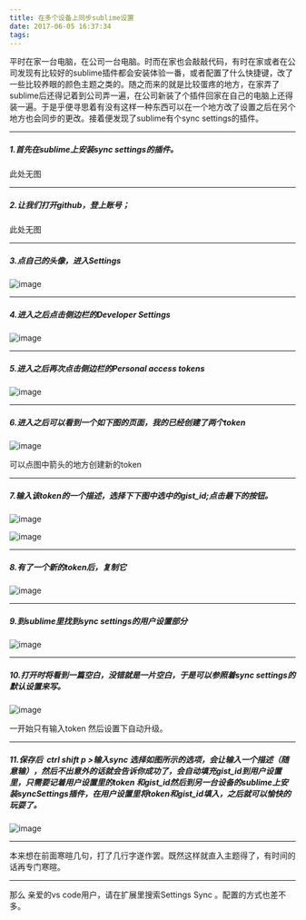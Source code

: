 ```yaml
---
title: 在多个设备上同步sublime设置
date: 2017-06-05 16:37:34
tags:
---
```

平时在家一台电脑，在公司一台电脑。时而在家也会敲敲代码，有时在家或者在公司发现有比较好的sublime插件都会安装体验一番，或者配置了什么快捷键，改了一些比较养眼的颜色主题之类的。随之而来的就是比较蛋疼的地方，在家弄了sublime后还得记着到公司弄一遍，在公司新装了个插件回家在自己的电脑上还得装一遍。于是乎便寻思着有没有这样一种东西可以在一个地方改了设置之后在另个地方也会同步的更改。接着便发现了sublime有个sync settings的插件。

* * *

##### 1.首先在sublime上安装sync settings的插件。

此处无图

* * *

##### 2.让我们打开github，登上账号；

此处无图

* * *

##### 3.点自己的头像，进入Settings

![image](http://upload-images.jianshu.io/upload_images/6191737-ac5a4bd299bcae83.png?imageMogr2/auto-orient/strip%7CimageView2/2/w/1240)

* * *

##### 4.进入之后点击侧边栏的Developer Settings

![image](http://upload-images.jianshu.io/upload_images/6191737-d7ba80d786e6d81e.png?imageMogr2/auto-orient/strip%7CimageView2/2/w/1240)

* * *

##### 5.进入之后再次点击侧边栏的Personal access tokens

![image](http://upload-images.jianshu.io/upload_images/6191737-a64d7f8313a695fd.png?imageMogr2/auto-orient/strip%7CimageView2/2/w/1240)

* * *

##### 6.进入之后可以看到一个如下图的页面，我的已经创建了两个token

![image](http://upload-images.jianshu.io/upload_images/6191737-3868c957ef3330de.png?imageMogr2/auto-orient/strip%7CimageView2/2/w/1240)

可以点图中箭头的地方创建新的token

* * *

##### 7.输入该token的一个描述，选择下下图中选中的gist_id;点击最下的按钮。

![image](http://upload-images.jianshu.io/upload_images/6191737-36f522f3dea86bbe.png?imageMogr2/auto-orient/strip%7CimageView2/2/w/1240)

![image](http://upload-images.jianshu.io/upload_images/6191737-7c3aca0cb99b35c4.png?imageMogr2/auto-orient/strip%7CimageView2/2/w/1240)

* * *

##### 8.有了一个新的token后，复制它

![image](http://upload-images.jianshu.io/upload_images/6191737-494fb2c66b4046fc.png?imageMogr2/auto-orient/strip%7CimageView2/2/w/1240)

* * *

##### 9.到sublime里找到sync settings的用户设置部分

![image](http://upload-images.jianshu.io/upload_images/6191737-568a8c5875f706eb.png?imageMogr2/auto-orient/strip%7CimageView2/2/w/1240)

* * *

##### 10.打开时将看到一篇空白，没错就是一片空白，于是可以参照着sync settings的默认设置来写。

![image](http://upload-images.jianshu.io/upload_images/6191737-d1308d607707f2af.png?imageMogr2/auto-orient/strip%7CimageView2/2/w/1240)

一开始只有输入token 然后设置下自动升级。

* * *

##### 11.保存后  ctrl shift p >输入sync 选择如图所示的选项，会让输入一个描述（随意输），然后不出意外的话就会告诉你成功了，会自动填充gist_id到用户设置里，只需要记着用户设置里的token 和gist_id然后到另一台设备的sublime上安装syncSettings插件，在用户设置里将token和gist_id填入，之后就可以愉快的玩耍了。

![image](http://upload-images.jianshu.io/upload_images/6191737-652979b6460bdc07.png?imageMogr2/auto-orient/strip%7CimageView2/2/w/1240)

* * *

本来想在前面寒暄几句，打了几行字遂作罢。既然这样就直入主题得了，有时间的话再专门寒暄。

* * *

那么 亲爱的vs code用户，请在扩展里搜索Settings Sync 。配置的方式也差不多。



<br>